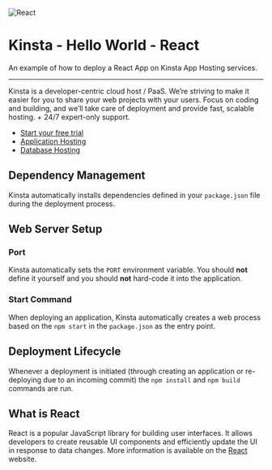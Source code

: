![React](https://user-images.githubusercontent.com/2342458/234303761-7e0066a0-f043-4302-8784-756614761917.png)
# Kinsta - Hello World - React

An example of how to deploy a React App on Kinsta App Hosting services.

---
Kinsta is a developer-centric cloud host / PaaS. We’re striving to make it easier for you to share your web projects with your users. Focus on coding and building, and we’ll take care of deployment and provide fast, scalable hosting. + 24/7 expert-only support.

- [Start your free trial](https://kinsta.com/signup/?product_type=app-db)
- [Application Hosting](https://kinsta.com/application-hosting)
- [Database Hosting](https://kinsta.com/database-hosting)

## Dependency Management

Kinsta automatically installs dependencies defined in your `package.json` file during the deployment process.

## Web Server Setup

### Port

Kinsta automatically sets the `PORT` environment variable. You should **not** define it yourself and you should **not** hard-code it into the application.

### Start Command

When deploying an application, Kinsta automatically creates a web process based on the `npm start` in the `package.json` as the entry point.

## Deployment Lifecycle

Whenever a deployment is initiated (through creating an application or re-deploying due to an incoming commit) the `npm install` and `npm build` commands are run.

## What is React
React is a popular JavaScript library for building user interfaces. It allows developers to create reusable UI components and efficiently update the UI in response to data changes. 
More information is available on the [React](https://react.dev/) website.
